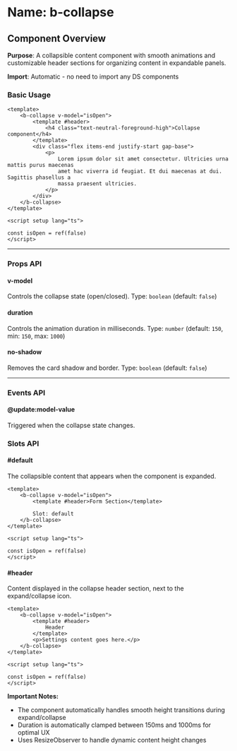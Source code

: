 # Name: b-collapse
## Component Overview

**Purpose**: A collapsible content component with smooth animations and customizable header sections for organizing content in expandable panels.

**Import**: Automatic - no need to import any DS components

### Basic Usage

```vue
<template>
    <b-collapse v-model="isOpen">
        <template #header>
            <h4 class="text-neutral-foreground-high">Collapse component</h4>
        </template>
        <div class="flex items-end justify-start gap-base">
            <p>
                Lorem ipsum dolor sit amet consectetur. Ultricies urna mattis purus maecenas
                amet hac viverra id feugiat. Et dui maecenas at dui. Sagittis phasellus a
                massa praesent ultricies.
            </p>
        </div>
    </b-collapse>
</template>

<script setup lang="ts">

const isOpen = ref(false)
</script>
```

---

### Props API

#### v-model
Controls the collapse state (open/closed). Type: `boolean` (default: `false`)

#### duration
Controls the animation duration in milliseconds. Type: `number` (default: `150`, min: `150`, max: `1000`)

#### no-shadow
Removes the card shadow and border. Type: `boolean` (default: `false`)

---

### Events API

#### @update:model-value
Triggered when the collapse state changes.

### Slots API

#### #default
The collapsible content that appears when the component is expanded.

```vue
<template>
    <b-collapse v-model="isOpen">
        <template #header>Form Section</template>
        
        Slot: default
    </b-collapse>
</template>

<script setup lang="ts">

const isOpen = ref(false)
</script>
```

#### #header
Content displayed in the collapse header section, next to the expand/collapse icon.

```vue
<template>
    <b-collapse v-model="isOpen">
        <template #header>
            Header
        </template>
        <p>Settings content goes here.</p>
    </b-collapse>
</template>

<script setup lang="ts">

const isOpen = ref(false)
</script>
```

**Important Notes:**
- The component automatically handles smooth height transitions during expand/collapse
- Duration is automatically clamped between 150ms and 1000ms for optimal UX
- Uses ResizeObserver to handle dynamic content height changes